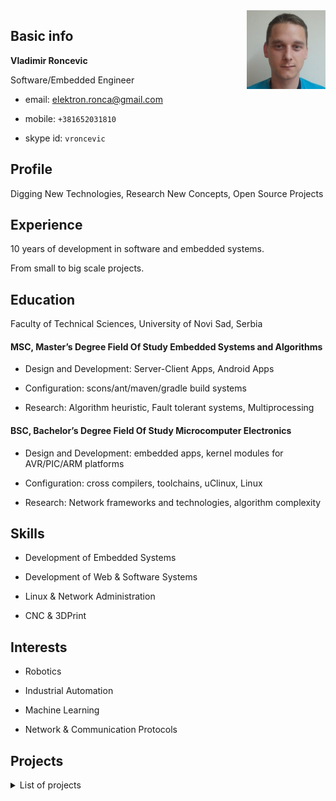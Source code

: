 <img align="right" src="https://raw.githubusercontent.com/vroncevic/bio/master/images/profile.jpg" width="25%">

## Basic info

**Vladimir Roncevic**

Software/Embedded Engineer

* email: <elektron.ronca@gmail.com>

* mobile: `+381652031810`

* skype id: `vroncevic`



## Profile

Digging New Technologies, Research New Concepts, Open Source Projects



## Experience

10 years of development in software and embedded systems.

From small to big scale projects.



## Education

Faculty of Technical Sciences, University of Novi Sad, Serbia

#### MSC, Master’s Degree Field Of Study Embedded Systems and Algorithms

* Design and Development: Server-Client Apps, Android Apps

* Configuration: scons/ant/maven/gradle build systems

* Research: Algorithm heuristic, Fault tolerant systems, Multiprocessing


#### BSC, Bachelor’s Degree Field Of Study Microcomputer Electronics

* Design and Development: embedded apps, kernel modules for AVR/PIC/ARM platforms

* Configuration: cross compilers, toolchains, uClinux, Linux

* Research: Network frameworks and technologies, algorithm complexity



## Skills

* Development of Embedded Systems

* Development of Web & Software Systems

* Linux & Network Administration

* CNC & 3DPrint


## Interests

* Robotics

* Industrial Automation

* Machine Learning

* Network & Communication Protocols



## Projects

<details>
  <summary>List of projects</summary>

* ats_utilities [Docs](https://ats-utilities.readthedocs.io/en/latest) [GitHub](https://github.com/vroncevic/ats_utilities)

* sh_util [Docs](https://sh-util.readthedocs.io/en/latest) [GitHub](https://github.com/vroncevic/sh_util)

* gen_avr8 [Docs](https://gen-avr8.readthedocs.io/en/latest) [GitHub](https://vroncevic.github.io/gen_avr8)

* gen_stm32 [Docs](https://gen-stm32.readthedocs.io/en/latest) [GitHub](https://github.com/vroncevic/gen_stm32)

* gen_stm8 [Docs](https://gen-stm8.readthedocs.io/en/latest) [GitHub](https://github.com/vroncevic/gen_stm8)

* dist_py_module [Docs](https://dist-py-module.readthedocs.io/en/latest) [GitHub](https://github.com/vroncevic/dist_py_module)

* gen_kernel_module [Docs](https://gen-kernel-module.readthedocs.io/en/latest) [GitHub](https://github.com/vroncevic/gen_kernel_module)

* gen_data_model [Docs](https://gen-data-model.readthedocs.io/en/latest) [GitHub](https://github.com/vroncevic/gen_data_model)

* gen_py_module [Docs](https://gen-py-module.readthedocs.io/en/latest) [GitHub](https://github.com/vroncevic/gen_py_module)

* gen_py_tool [Docs](https://gen-py-tool.readthedocs.io/en/latest) [GitHub](https://github.com/vroncevic/gen_py_tool)

* gen_form_model [Docs](https://gen-form-model.readthedocs.io/en/latest) [GitHub](https://github.com/vroncevic/gen_form_model)

* gen_vhost [Docs](https://gen-vhost.readthedocs.io/en/latest) [GitHub](https://github.com/vroncevic/gen_vhost)

* config_flask [Docs](https://config-flask.readthedocs.io/en/latest) [GitHub](https://github.com/vroncevic/config_flask)

* manage_flask [Docs](https://manage-flask.readthedocs.io/en/latest) [GitHub](https://github.com/vroncevic/manage_flask)

* gen_semaphore [Docs](https://gen-semaphore.readthedocs.io/en/latest) [GitHub](https://github.com/vroncevic/gen_semaphore)

* gen_coap_service [Docs](https://gen-coap-service.readthedocs.io/en/latest) [GitHub](https://github.com/vroncevic/gen_coap_service)

* gen_unnamed_pipe [Docs](https://gen-unnamed-pipe.readthedocs.io/en/latest) [GitHub](https://github.com/vroncevic/gen_unnamed_pipe)

* gen_named_pipe [Docs](https://gen-named-pipe.readthedocs.io/en/latest) [GitHub](https://github.com/vroncevic/gen_named_pipe)

* gen_unix_domain_socket [Docs](https://gen-unix-domain-socket.readthedocs.io/en/latest) [GitHub](https://github.com/vroncevic/gen_unix_domain_socket)

* gen_xmpp_service [Docs](https://gen-xmpp-service.readthedocs.io/en/latest) [GitHub](https://github.com/vroncevic/gen_xmpp_service)

* speedtest [Docs](https://speedtest.readthedocs.io/en/latest) [GitHub](https://github.com/vroncevic/speedtest)

* gen_rpc [Docs](https://gen-rpc.readthedocs.io/en/latest) [GitHub](https://github.com/vroncevic/gen_rpc)

* gen_mqtt_servce [Docs](https://gen-mqtt-servce.readthedocs.io/en/latest) [GitHub](https://github.com/vroncevic/gen_mqtt_servce)

* gen_shared_file [Docs](https://gen-shared-file.readthedocs.io/en/latest) [GitHub](https://github.com/vroncevic/gen_shared_file)

* gen_message_queue [Docs](https://gen-message-queue.readthedocs.io/en/latest) [GitHub](https://github.com/vroncevic/gen_message_queue)

* gen_mmap [Docs](https://gen-mmap.readthedocs.io/en/latest) [GitHub](https://github.com/vroncevic/gen_mmap)

* gen_esp [Docs](https://gen-esp.readthedocs.io/en/latest) [GitHub](https://github.com/vroncevic/gen_esp)

* gen_flask_pro [Docs](https://gen-flask-pro.readthedocs.io/en/latest) [GitHub](https://github.com/vroncevic/gen_flask_pro)

* gen_shared_memory [Docs](https://gen-shared-memory.readthedocs.io/en/latest) [GitHub](https://github.com/vroncevic/gen_shared_memory)

* omesh [Docs]() [GitHub](https://github.com/setiot/omesh)

* flask_func_struct_react [Docs](https://flask-func-struct-react.readthedocs.io/en/latest) [GitHub](https://github.com/vroncevic/flask_func_struct_react)

* flask_func_struct_angular [Docs](https://flask-func-struct-angular.readthedocs.io/en/latest) [GitHub](https://github.com/vroncevic/flask_func_struct_angular)

* flask_mod_struct [Docs](https://flask-mod-struct.readthedocs.io/en/latest) [GitHub](https://github.com/vroncevic/flask_mod_struct)

* flask_func_struct [Docs](https://flask-func-struct.readthedocs.io/en/latest) [GitHub](https://github.com/vroncevic/flask_func_struct)

* gen_gtk_pro [Docs](https://gen-gtk-pro.readthedocs.io/en/latest) [GitHub](https://github.com/vroncevic/gen_gtk_pro)

* gen_gtk_app [Docs](https://gen-gtk-app.readthedocs.io/en/latest) [GitHub](https://github.com/vroncevic/gen_gtk_app)

* gen_gtk_widget [Docs](https://gen-gtk-widget.readthedocs.io/en/latest) [GitHub](https://github.com/vroncevic/gen_gtk_widget)

* kernel_basic_system [Docs](https://kernel-basic-system.readthedocs.io/en/latest) [GitHub](https://github.com/vroncevic/kernel_basic_system)

* shellwrap [Docs](https://shellwrap.readthedocs.io/en/latest) [GitHub](https://github.com/vroncevic/shellwrap)

* valagen [Docs](https://valagen.readthedocs.io/en/latest) [GitHub](https://github.com/vroncevic/valagen)

* gen_sh_tool [Docs](https://gen-sh-tool.readthedocs.io/en/latest) [GitHub](https://github.com/vroncevic/gen_sh_tool)

* gen_sh_mod [Docs](https://gen-sh-mod.readthedocs.io/en/latest) [GitHub](https://github.com/vroncevic/gen_sh_mod)

* gen_pl_pro [Docs](https://gen-pl-pro.readthedocs.io/en/latest) [GitHub](https://github.com/vroncevic/gen_pl_pro)

* gen_man [Docs](https://gen-man.readthedocs.io/en/latest) [GitHub](https://github.com/vroncevic/gen_man)

* drover [Docs]() [GitHub]()

* pidrone [Docs]() [GitHub]()

* mecarm [Docs]() [GitHub]()

* acr38_commander [Docs]() [GitHub]()

* bcm2835_com [Docs]() [GitHub]()

* minihil [Docs]() [GitHub]()

* vim_rc [Docs](https://vim-rc.readthedocs.io/en/latest) [GitHub](https://github.com/vroncevic/vim_rc)

* sh_util_test [Docs](https://sh-util-test.readthedocs.io/en/latest) [GitHub](https://github.com/vroncevic/sh_util_test)

* samba_manager [Docs](https://samba-manager.readthedocs.io/en/latest) [GitHub](https://github.com/vroncevic/samba_manager)

* pobackup [Docs](https://pobackup.readthedocs.io/en/latest) [GitHub](https://github.com/vroncevic/pobackup)

* of_manager [Docs](https://of-manager.readthedocs.io/en/latest) [GitHub](https://github.com/vroncevic/of_manager)

* nfs_manager [Docs](https://nfs-manager.readthedocs.io/en/latest) [GitHub](https://github.com/vroncevic/nfs_manager)

* net_sniffer [Docs](https://net-sniffer.readthedocs.io/en/latest) [GitHub](https://github.com/vroncevic/net_sniffer)

* mybackup [Docs](https://mybackup.readthedocs.io/en/latest) [GitHub](https://github.com/vroncevic/mybackup)

* ldap_manager [Docs](https://ldap-manager.readthedocs.io/en/latest) [GitHub](https://github.com/vroncevic/ldap_manager)

* gen_rule [Docs](https://gen-rule.readthedocs.io/en/latest) [GitHub](https://github.com/vroncevic/gen_rule)

* gen_py_pro [Docs](https://gen-py-pro.readthedocs.io/en/latest) [GitHub](https://github.com/vroncevic/gen_py_pro)

* gen_pm [Docs](https://gen-pm.readthedocs.io/en/latest) [GitHub](https://github.com/vroncevic/gen_pm)

* gen_c_pro [Docs](https://gen-c-pro.readthedocs.io/en/latest) [GitHub](https://github.com/vroncevic/gen_c_pro)

* gen_cc_pro [Docs](https://gen-cc-pro.readthedocs.io/en/latest) [GitHub](https://github.com/vroncevic/gen_cc_pro)

* gen_cc_mod [Docs](https://gen-cc-mod.readthedocs.io/en/latest) [GitHub](https://github.com/vroncevic/gen_cc_mod)

* flexlm [Docs](https://flexlm.readthedocs.io/en/latest) [GitHub](https://github.com/vroncevic/flexlm)

* dyndns [Docs](https://dyn-dns.readthedocs.io/en/latest) [GitHub](https://github.com/vroncevic/dyndns)

* build_step [Docs](https://build-step.readthedocs.io/en/latest) [GitHub](https://github.com/vroncevic/build_step)

* atmanager [Docs](https://atmanager.readthedocs.io/en/latest) [GitHub](https://github.com/vroncevic/atmanager)

* apmodule [Docs](https://apmodule.readthedocs.io/en/latest/) [GitHub](https://github.com/vroncevic/apmodule)

* check_mysqldb [Docs](https://check-mysqldb.readthedocs.io/en/latest) [GitHub](https://github.com/vroncevic/check_mysqldb)

* ossl [Docs](https://ossl.readthedocs.io/en/latest) [GitHub](https://github.com/vroncevic/ossl)

* apptemplate [Docs](https://app-template.readthedocs.io/en/latest/) [GitHub](https://github.com/vroncevic/apptemplate)

* Utilities [Docs](https://java-utilities.readthedocs.io/en/latest) [GitHub](https://github.com/vroncevic/Utilities)

* WoLAN [Docs](https://wolan.readthedocs.io/en/latest) [GitHub](https://github.com/vroncevic/WoLAN)

* HeaderCreator [Docs](https://headercreator.readthedocs.io/en/latest) [GitHub](https://github.com/vroncevic/HeaderCreator)

* lipl [Docs](https://lipl.readthedocs.io/en/latest) [GitHub](https://github.com/vroncevic/lipl)

* rpi_client [Docs](https://rpi-client.readthedocs.io/en/latest) [GitHub](https://github.com/vroncevic/rpi_client)

* genuser [Docs](https://genuser.readthedocs.io/en/latest) [GitHub](https://github.com/vroncevic/genuser)

* minihandler [Docs](https://minihandler.readthedocs.io/en/latest) [GitHub](https://github.com/vroncevic/minihandler)

* qdiagnostic [Docs](https://qdiagnostic.readthedocs.io/en/latest) [GitHub](https://github.com/vroncevic/qdiagnostic)

* rpi_server [Docs](https://rpi-server.readthedocs.io/en/latest) [GitHub](https://github.com/vroncevic/rpi_server)

* smtpc [Docs](https://smtpc.readthedocs.io/en/latest) [GitHub](https://github.com/vroncevic/smtpc)

* githuber [Docs](https://githuber.readthedocs.io/en/latest) [GitHub](https://github.com/vroncevic/githuber)

* gen_c_mod [Docs](https://gen-c-mod.readthedocs.io/en/latest) [GitHub](https://github.com/vroncevic/gen_c_mod)

* authuser [Docs](https://authuser.readthedocs.io/en/latest) [GitHub](https://github.com/vroncevic/authuser)

* unix_domain_socket_client [Docs](https://unix-domain-socket-client.readthedocs.io/en/latest) [GitHub](https://github.com/vroncevic/unix_domain_socket_client)

* check_root [Docs](https://check-root.readthedocs.io/en/latest) [GitHub](https://github.com/vroncevic/check_root)

* bash_env [Docs](https://bash-env.readthedocs.io/en/latest) [GitHub](https://github.com/vroncevic/bash_env)

* perl_util [Docs](https://perl-util.readthedocs.io/en/latest) [GitHub](https://github.com/vroncevic/perl_util)

* pinger [Docs](https://pinger.readthedocs.io/en/latest) [GitHub](https://github.com/vroncevic/pinger)

* dbmanager [Docs](https://dbmanager.readthedocs.io/en/latest) [GitHub](https://github.com/vroncevic/dbmanager)

* gen_clib_pro [Docs](https://gen-clib-pro.readthedocs.io/en/latest) [GitHub](https://github.com/vroncevic/gen_clib_pro)

* rpi_client_gtk [Docs](https://rpi-client-gtk.readthedocs.io/en/latest) [GitHub](https://github.com/vroncevic/rpi_client_gtk)

* hyperlink [Docs](https://hyperlink-theme.readthedocs.io/en/latest) [GitHub]()

* shields [Docs](https://shields.readthedocs.io/en/latest) [GitHub]()

* shconfparser [Docs](https://shconfparser.readthedocs.io/en/latest) [GitHub]()

* hacker [Docs](https://hacker-theme.readthedocs.io/en/latest) [GitHub]()

* LCD-show [Docs](https://lcd-show.readthedocs.io/en/latest) [GitHub](https://github.com/vroncevic/LCD-show)

* gnome_templates [Docs](https://gnome-templates.readthedocs.io/en/latest) [GitHub](https://github.com/vroncevic/gnome_templates)

* embedded_obj [Docs](https://embedded-obj.readthedocs.io/en/latest) [GitHub](https://github.com/vroncevic/embedded_obj)

* win_cmd_unix_like [Docs](https://win-cmd-unix-like.readthedocs.io/en/latest) [GitHub](https://github.com/vroncevic/win_cmd_unix_like)

* TGSettings [Docs](https://tgsettings.readthedocs.io/en/latest) [GitHub]()

* TDBus [Docs](https://tdbus.readthedocs.io/en/latest) [GitHub]()

* PyGithub [Docs]() [GitHub]()

* pirant [Docs]() [GitHub]()

* aboriginal [Docs](https://aboriginal.readthedocs.io/en/latest) [GitHub]()

* gnome-todo [Docs](https://gnome-todo.readthedocs.io/en/latest) [GitHub]()

* pygobject [Docs]() [GitHub]()

* tab-size-on-github [Docs](https://tab-size-on-github.readthedocs.io/en/latest) [GitHub]()

* goto-definition-gedit3 [Docs](https://goto-definition-gedit3.readthedocs.io/en/latest) [GitHub]()

</details>

